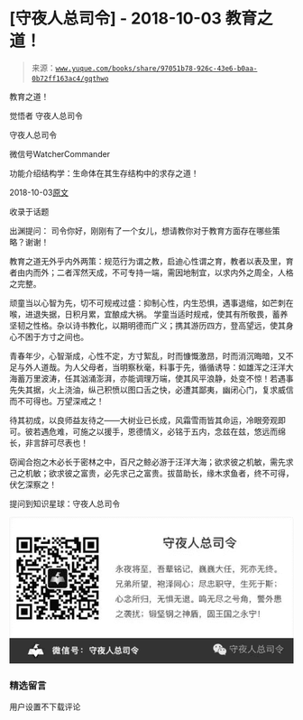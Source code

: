 # [守夜人总司令] - 2018-10-03 教育之道！

> 来源：[`www.yuque.com/books/share/97051b78-926c-43e6-b0aa-0b72ff163ac4/gqthwo`](https://www.yuque.com/books/share/97051b78-926c-43e6-b0aa-0b72ff163ac4/gqthwo)



教育之道！ 

觉悟者 守夜人总司令 

守夜人总司令 

微信号WatcherCommander 

功能介绍结构学：生命体在其生存结构中的求存之道！ 

2018-10-03[原文](https://mp.weixin.qq.com/s?__biz=MzAxNDk1NjI2Mw==&mid=2247483932&idx=1&sn=6b810ad6e04eec3ed188da154477d6fb&chksm=9b8a2194acfda882acdd8236493ccaa582c298d14f25de943a2230c90a9707fe7d72d335bc7c&scene=27#wechat_redirect&cpage=483) 

收录于话题 

出渊提问： 司令你好，刚刚有了一个女儿，想请教你对于教育方面存在哪些策略？谢谢！ 

教育之道无外乎内外两策：规范行为谓之教，启迪心性谓之育，教者以表及里，育者由内而外；二者浑然天成，不可专持一端，需因地制宜，以求内外之周全，人格之完整。 

顽童当以心智为先，切不可规戒过盛：抑制心性，内生恐惧，遇事退缩，如芒刺在喉，进退失据，日积月累，宜酿成大祸。 学童当适时规戒，使其有所敬畏，蓄养坚韧之性格。杂以诗书教化，以期明德而广义；携其游历四方，登高望远，使其身心不困于方寸之间也。 

青春年少，心智渐成，心性不定，方寸絮乱，时而慷慨激昂，时而消沉晦暗，又不足与外人道哉。为人父母者，当明察秋毫，料事于先，循循诱导：如雄浑之汪洋大海蓄万里波涛，任其汹涌澎湃，亦能调理万端，使其风平浪静，处变不惊！若遇事先失其据，火上浇油，纵己积愤以图口舌之快，必遭其鄙夷，幽闭心门，复求威信而不可得也。万望深戒之！ 

待其初成，以良师益友待之——大树业已长成，风霜雪雨皆其命运，冷眼旁观即可。彼若遇危难，可施之以援手，恩德情义，必铭于五内，念兹在兹，悠远而绵长，非言辞可尽表也！ 

窃闻合抱之木必长于密林之中，百尺之鲸必游于汪洋大海；欲求彼之机敏，需先求己之机敏；欲求彼之富贵，必先求己之富贵。拔苗助长，缘木求鱼者，终不可得，伏乞深察之！ 

提问到知识星球：守夜人总司令 

![](img/d7963860a810cc9c9040667018abffaa.png)  

### 精选留言 

用户设置不下载评论